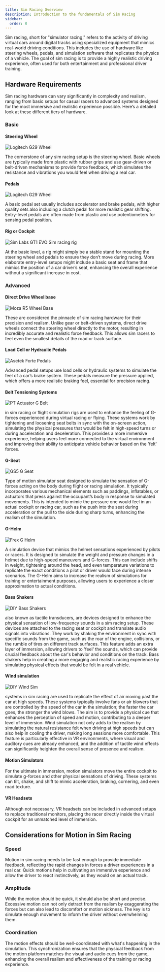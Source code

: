 ```yaml
---
title: Sim Racing Overview
description: Introduction to the fundamentals of Sim Racing
sidebar:
  order: 0
---
```


Sim racing, short for "simulator racing," refers to the activity of driving virtual cars around digital tracks using
specialized equipment that mimics real-world driving conditions. This includes the use of hardware like steering wheels,
pedals, and simulation software that replicates the physics of a vehicle. The goal of sim racing is to provide a highly
realistic driving experience, often used for both entertainment and professional driver training.

## Hardware Requirements

Sim racing hardware can vary significantly in complexity and realism, ranging from basic setups for casual racers to
advanced systems designed for the most immersive and realistic experience possible. Here’s a detailed look at these
different tiers of hardware.

### Basic

#### Steering Wheel

![Logitech G29 Wheel](~/assets/docs/logitech-g29-wheel.webp)

The cornerstone of any sim racing setup is the steering wheel. Basic wheels are typically made from plastic with rubber
grips and use gear-driven or belt-driven mechanisms to provide force feedback, which simulates the resistance and
vibrations you would feel when driving a real car.

#### Pedals

![Logitech G29 Wheel](~/assets/docs/logitech-g29-pedals.webp)

A basic pedal set usually includes accelerator and brake pedals, with higher quality sets also including a clutch pedal
for more realistic gear shifting. Entry-level pedals are often made from plastic and use potentiometers for sensing
pedal position.

#### Rig or Cockpit

![Sim Labs GT1 EVO Sim racing rig](~/assets/docs/gt1-evo-sim-racing-cockpit.webp)

At the basic level, a rig might simply be a stable stand for mounting the steering wheel and pedals to ensure they don’t
move during racing. More elaborate entry-level setups might include a basic seat and frame that mimics the position of a
car driver’s seat, enhancing the overall experience without a significant increase in cost.

### Advanced

#### Direct Drive Wheel base

![Moza R5 Wheel Base](~/assets/docs/moza-r5-wheel-base.webp)

These are considered the pinnacle of sim racing hardware for their precision and realism. Unlike gear or belt-driven
systems, direct drive wheels connect the steering wheel directly to the motor, resulting in incredibly accurate and
realistic force feedback. This allows sim racers to feel even the smallest details of the road or track surface.

#### Load Cell or Hydraulic Pedals

![Asetek Forte Pedals](~/assets/docs/forte-pedals-asetek-simsports.jpg)

Advanced pedal setups use load cells or hydraulic systems to simulate the feel of a car’s brake system. These pedals
measure the pressure applied, which offers a more realistic braking feel, essential for precision racing.

#### Belt Tensioning Systems

![PT Actuator G Belt](~/assets/docs/pt-actuator-g-belt.webp)

in sim racing or flight simulation rigs are used to enhance the feeling of G-forces experienced during virtual racing or
flying. These systems work by tightening and loosening seat belts in sync with the on-screen action, simulating the
physical pressures that would be felt in high-speed turns or during acceleration and deceleration. This provides a more
immersive experience, helping users feel more connected to the virtual environment and improving their ability to
anticipate vehicle behavior based on the 'felt' forces.

#### G-Seat

![GS5 G Seat](~/assets/docs/gs5-g-seat.jpg)

Type of motion simulator seat designed to simulate the sensation of G-forces acting on the body during flight or racing
simulation. It typically incorporates various mechanical elements such as paddings, inflatables, or actuators that press
against the occupant’s body in response to simulated movements. This is intended to mimic the pressure one would feel in
an actual cockpit or racing car, such as the push into the seat during acceleration or the pull to the side during sharp
turns, enhancing the realism of the simulation.

#### G-Helm

![Frex G Helm](~/assets/docs/frex-g-helm.jpg)

A simulation device that mimics the helmet sensations experienced by pilots or racers. It is designed to simulate the
weight and pressure changes in a helmet due to high-speed maneuvers and G-forces. This can include shifts in weight,
tightening around the head, and even temperature variations to replicate the exact conditions a pilot or driver would
face during intense scenarios. The G-Helm aims to increase the realism of simulations for training or entertainment
purposes, allowing users to experience a closer approximation to actual conditions.

#### Bass Shakers

![DIY Bass Shakers](~/assets/docs/bass-shakers.jpg)

also known as tactile transducers, are devices designed to enhance the physical sensation of low-frequency sounds in a
sim racing setup. These devices are attached to the racing seat or cockpit and translate audio signals into vibrations.
They work by shaking the environment in sync with specific sounds from the game, such as the roar of the engine,
collisions, or the rumble of tires on different track surfaces. This feature adds an extra layer of immersion, allowing
drivers to 'feel' the sounds, which can provide crucial feedback about the car's behavior and conditions on the track.
Bass shakers help in creating a more engaging and realistic racing experience by simulating physical effects that would
be felt in a real vehicle.

#### Wind simulation

![DIY Wind Sim](~/assets/docs/wind-sim.webp)

systems in sim racing are used to replicate the effect of air moving past the car at high speeds. These systems
typically involve fans or air blowers that are controlled by the speed of the car in the simulation; the faster the car
goes, the stronger the wind blows. The aim is to provide a physical cue that enhances the perception of speed and
motion, contributing to a deeper level of immersion. Wind simulation not only adds to the realism by simulating the
natural resistance felt when driving at high speeds but can also help in cooling the driver, making long sessions more
comfortable. This feature is particularly effective in VR environments, where visual and auditory cues are already
enhanced, and the addition of tactile wind effects can significantly heighten the overall sense of presence and realism.

#### Motion Simulators

For the ultimate in immersion, motion simulators move the entire cockpit to simulate g-forces and other physical
sensations of driving. These systems can tilt, shake, and shift to mimic acceleration, braking, cornering, and even road
texture.

#### VR Headsets

Although not necessary, VR headsets can be included in advanced setups to replace traditional monitors, placing the
racer directly inside the virtual cockpit for an unmatched level of immersion.

## Considerations for Motion in Sim Racing

### Speed

Motion in sim racing needs to be fast enough to provide immediate feedback, reflecting the rapid changes in forces a
driver experiences in a real car. Quick motions help in cultivating an immersive experience and allow the driver to
react instinctively, as they would on an actual track.

### Amplitude

While the motion should be quick, it should also be short and precise. Excessive motion can not only detract from the
realism by exaggerating the forces but can also lead to discomfort or motion sickness. The key is to simulate enough
movement to inform the driver without overwhelming them.

### Coordination

The motion effects should be well-coordinated with what's happening in the simulation. This synchronization ensures that
the physical feedback from the motion platform matches the visual and audio cues from the game, enhancing the overall
realism and effectiveness of the training or racing experience.
